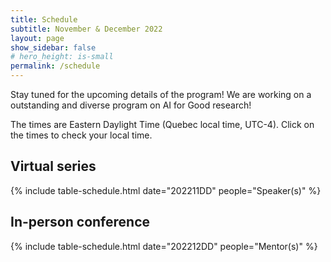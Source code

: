 ```yaml
---
title: Schedule
subtitle: November & December 2022
layout: page
show_sidebar: false
# hero_height: is-small
permalink: /schedule
---
```

Stay tuned for the upcoming details of the program! We are working on a outstanding and diverse program on AI for Good research!

The times are Eastern Daylight Time (Quebec local time, UTC-4). Click on the times to check your local time.

## Virtual series

{% include table-schedule.html date="202211DD" people="Speaker(s)" %}

## In-person conference

{% include table-schedule.html date="202212DD" people="Mentor(s)" %}

